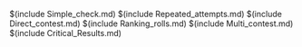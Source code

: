 $(include Simple_check.md)
$(include Repeated_attempts.md)
$(include Direct_contest.md)
$(include Ranking_rolls.md)
$(include Multi_contest.md)
$(include Critical_Results.md)
